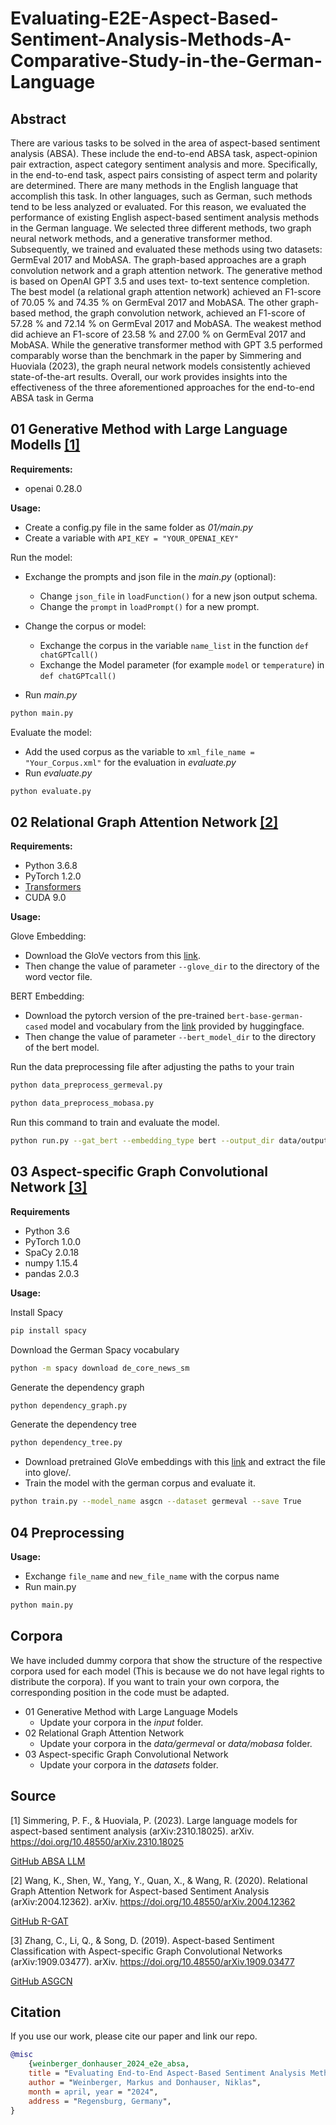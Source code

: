 # Evaluating-E2E-Aspect-Based-Sentiment-Analysis-Methods-A-Comparative-Study-in-the-German-Language

## Abstract

There are various tasks to be solved in the area of aspect-based sentiment analysis (ABSA). These include the end-to-end ABSA task,
aspect-opinion pair extraction, aspect category sentiment analysis
and more. Specifically, in the end-to-end task, aspect pairs consisting of aspect term and polarity are determined. There are many
methods in the English language that accomplish this task. In other
languages, such as German, such methods tend to be less analyzed
or evaluated. For this reason, we evaluated the performance of
existing English aspect-based sentiment analysis methods in the
German language. We selected three different methods, two graph
neural network methods, and a generative transformer method.
Subsequently, we trained and evaluated these methods using two
datasets: GermEval 2017 and MobASA. The graph-based approaches
are a graph convolution network and a graph attention network.
The generative method is based on OpenAI GPT 3.5 and uses text-
to-text sentence completion. The best model (a relational graph
attention network) achieved an F1-score of 70.05 % and 74.35 % on
GermEval 2017 and MobASA. The other graph-based method, the
graph convolution network, achieved an F1-score of 57.28 % and
72.14 % on GermEval 2017 and MobASA. The weakest method did
achieve an F1-score of 23.58 % and 27.00 % on GermEval 2017 and
MobASA. While the generative transformer method with GPT 3.5
performed comparably worse than the benchmark in the paper by
Simmering and Huoviala (2023), the graph neural network models
consistently achieved state-of-the-art results. Overall, our work
provides insights into the effectiveness of the three aforementioned
approaches for the end-to-end ABSA task in Germa



## 01 Generative Method with Large Language Modells [[1]](#source)

**Requirements:**
- openai 0.28.0

**Usage:**

- Create a config.py file in the same folder as *01/main.py* 
- Create a variable with ```API_KEY = "YOUR_OPENAI_KEY"```

Run the model:
- Exchange the prompts and json file in the *main.py* (optional):
    - Change ```json_file``` in ```loadFunction()``` for a new json output schema.
    - Change the ```prompt``` in ```loadPrompt()``` for a new prompt.

- Change the corpus or model:
    - Exchange the corpus in the variable ```name_list``` in the function  ```def chatGPTcall()```
    - Exchange the Model parameter (for example ```model``` or
                    ```temperature```) in ```def chatGPTcall()```
- Run *main.py*

```bash
python main.py 
``` 

Evaluate the model:
- Add the used corpus as the variable to ```xml_file_name = "Your_Corpus.xml"``` for the evaluation in *evaluate.py*
- Run *evaluate.py*

```bash
python evaluate.py
```
## 02 Relational Graph Attention Network [[2]](#source)
**Requirements:**

- Python 3.6.8
- PyTorch 1.2.0
- [Transformers](https://github.com/huggingface/transformers)
- CUDA 9.0

**Usage:**

Glove Embedding:

- Download the GloVe vectors from this [link](https://www.deepset.ai/german-word-embeddings). 
- Then change the value of parameter ```--glove_dir``` to the directory of the word vector file.

BERT Embedding:

- Download the pytorch version of the pre-trained ```bert-base-german-cased``` model and vocabulary from the [link](https://huggingface.co/google-bert/bert-base-german-cased) provided by huggingface. 
- Then change the value of parameter ```--bert_model_dir``` to the directory of the bert model.

Run the data preprocessing file after adjusting the paths to your train 

```bash
python data_preprocess_germeval.py
```

```bash
python data_preprocess_mobasa.py
```

Run this command to train and evaluate the model.

```bash
python run.py --gat_bert --embedding_type bert --output_dir data/output-gcn --dropout 0.3 --hidden_size 200 --learning_rate 5e-5
```

## 03 Aspect-specific Graph Convolutional Network [[3]](#source)

**Requirements**

- Python 3.6
- PyTorch 1.0.0
- SpaCy 2.0.18
- numpy 1.15.4
- pandas 2.0.3

**Usage:**

Install Spacy

```bash
pip install spacy
```

Download the German Spacy vocabulary

```bash
python -m spacy download de_core_news_sm
```

Generate the dependency graph

```bash
python dependency_graph.py
```

Generate the dependency tree

```bash
python dependency_tree.py
```

- Download pretrained GloVe embeddings with this [link](https://www.deepset.ai/german-word-embeddings) and extract the file into glove/.
- Train the model with the german corpus and evaluate it.

```bash
python train.py --model_name asgcn --dataset germeval --save True
```

## 04 Preprocessing

**Usage:**

- Exchange ```file_name``` and ```new_file_name``` with the corpus name
- Run main.py

```bash
python main.py
```

## Corpora 

We have included dummy corpora that show the structure of the respective corpora used for each model (This is because we do not have legal rights to distribute the corpora). 
If you want to train your own corpora, the corresponding position in the code must be adapted.

- 01 Generative Method with Large Language Models
    - Update your corpora in the *input* folder.
- 02 Relational Graph Attention Network
    - Update your corpora in the *data/germeval* or *data/mobasa* folder. 
- 03 Aspect-specific Graph Convolutional Network
    - Update your corpora in the *datasets* folder. 

## Source

[1] Simmering, P. F., & Huoviala, P. (2023). Large language models for aspect-based sentiment analysis (arXiv:2310.18025). arXiv. https://doi.org/10.48550/arXiv.2310.18025

[GitHub ABSA LLM](https://github.com/qagentur/absa_llm)

[2] Wang, K., Shen, W., Yang, Y., Quan, X., & Wang, R. (2020). Relational Graph Attention Network for Aspect-based Sentiment Analysis (arXiv:2004.12362). arXiv. https://doi.org/10.48550/arXiv.2004.12362

[GitHub R-GAT](https://github.com/shenwzh3/RGAT-ABSA)

[3] Zhang, C., Li, Q., & Song, D. (2019). Aspect-based Sentiment Classification with Aspect-specific Graph Convolutional Networks (arXiv:1909.03477). arXiv. https://doi.org/10.48550/arXiv.1909.03477

[GitHub ASGCN](https://github.com/GeneZC/ASGCN)

## Citation

If you use our work, please cite our paper and link our repo.

```bibtex
@misc
    {weinberger_donhauser_2024_e2e_absa, 
    title = "Evaluating End-to-End Aspect-Based Sentiment Analysis Methods: A Comparative Study in the German Language", 
    author = "Weinberger, Markus and Donhauser, Niklas",  
    month = april, year = "2024", 
    address = "Regensburg, Germany", 
} 
```


